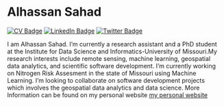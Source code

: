 # Alhassan Sahad

[![CV Badge](https://img.shields.io/badge/My-CV-critical)](https://drive.google.com/file/d/1Uo07VCGaUbNwQQd_kpepICSURSFxOmVs/view?usp=share_link)
[![LinkedIn Badge](https://img.shields.io/badge/My-LinkedIn-blue)](https://www.linkedin.com/in/alhassan-sahad-735a13160/)
[![Twitter Badge](https://img.shields.io/twitter/follow/AlhassanSahad2?style=social)](https://twitter.com/AlhassanSahad2)

I am Alhassan Sahad. I’m currently a research assistant and a PhD student at the Institute for Data Science and Informatics-University of Missouri.My research interests include remote sensing, machine learning, geospatial data analytics, and scientific software development. I’m currently working on Nitrogen Risk Assesment in the state of Missouri using Machine Learning. I’m looking to collaborate on software development projects which involves the geospatial data analytics and data science. More Information can be found on my personal website [my personal website](https://alhassansahad.com/)
